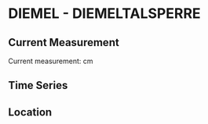 # DIEMEL - DIEMELTALSPERRE

## Current Measurement

Current measurement: <Value topic="rivers/pegel-online/DIEMEL/DIEMELTALSPERRE/measurementValue"/> cm

## Time Series

<TimeSeries topic="rivers/pegel-online/DIEMEL/DIEMELTALSPERRE/measurementValue" period="week" />

## Location

<WorldMap>
  <Marker lat="51.377695222558124" lon="8.72864795822997" labelTopic="rivers/pegel-online/DIEMEL/DIEMELTALSPERRE" />
</WorldMap>
